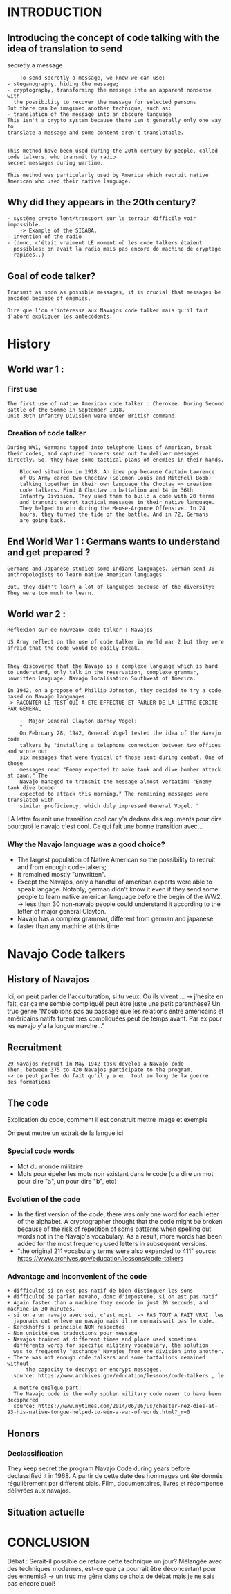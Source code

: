 # INTRODUCTION

## Introducing the concept of code talking with the idea of translation to send
secretly a message

        To send secretly a message, we know we can use:
	- steganography, hiding the message;
	- cryptography, transforming the message into an apparent nonsense with
	  the possibility to recover the message for selected persons
	But there can be imagined another technique, such as:
	- translation of the message into an obscure language
	This isn't a crypto system because there isn't generally only one way to 
	translate a message and some content aren't translatable.
	
	
	This method have been used during the 20th century by people, called code talkers, who transmit by radio
	secret messages during wartime. 
	
	This method was particularly used by America which recruit native
	American who used their native language. 
	

## Why did they appears in the 20th century?
	- système crypto lent/transport sur le terrain difficile voir impossible.
		-> Example of the SIGABA.
	- invention of the radio
	- (donc, c'était vraiment LE moment où les code talkers étaient
	  possibles: on avait la radio mais pas encore de machine de cryptage
	  rapides..)

## Goal of code talker?
	Transmit as soon as possible messages, it is crucial that messages be
	encoded because of enemies.  

	Dire que l'on s'intéresse aux Navajos code talker mais qu'il faut d'abord expliquer les antécédents.


# History

## World war 1 :

### First use
	The first use of native American code talker : Cherokee. During Second Battle of the Somme in September 1918. 
	Unit 30th Infantry Division were under British command.

### Creation of code talker
  	During WW1, Germans tapped into telephone lines of American, break their codes, and captured runners send out to deliver messages directly. So, they have some tactical plans of enemies in their hands.

		Blocked situation in 1918. An idea pop because Captain Lawrence
		of US Army eared two Choctaw (Solomon Louis and Mitchell Bobb)
		talking together in their own language the Choctaw => creation
		code talkers. Find 8 Choctaw in battalion and 14 in 36th
		Infantry Division. They used them to build a code with 20 terms
		and transmit secret tactical messages in their native language.
		They helped to win during the Meuse-Argonne Offensive. In 24
		hours, they turned the tide of the battle. And in 72, Germans
		are going back.


## End World War 1 : Germans wants to understand and get prepared ?
	Germans and Japanese studied some Indians languages. German send 30 anthropologists to learn native American languages

	But, they didn't learn a lot of languages because of the diversity:
	They were too much to learn.

## World war 2 :
	Réflexion sur de nouveaux code talker : Navajos

	US Army reflect on the use of code talker in World war 2 but they were afraid that the code would be easily break.

	
	They discovered that the Navajo is a complexe language which is hard to understand, only talk in the reservation, complexe grammar, unwritten language. Navajo localisation Southwest of America.

	In 1942, on a propose of Phillip Johnston, they decided to try a code based on Navajo languages
	-> RACONTER LE TEST QUI A ETE EFFECTUE ET PARLER DE LA LETTRE ECRITE
	PAR GENERAL 
	
		-  Major General Clayton Barney Vogel:
		"
		On February 28, 1942, General Vogel tested the idea of the Navajo code
		talkers by "installing a telephone connection between two offices and wrote out
		six messages that were typical of those sent during combat. One of those
		messages read "Enemy expected to make tank and dive bomber attack at dawn." The
		Navajo managed to transmit the message almost verbatim: "Enemy tank dive bomber
		expected to attack this morning." The remaining messages were translated with
		similar proficiency, which duly impressed General Vogel. "
 
 LA lettre fournit une transition cool car y'a dedans des arguments pour dire
 pourquoi le navajo c'est cool. Ce qui fait une bonne transition avec...
	
### Why the Navajo language was a good choice?
- The largest population of Native American so the possibility to recruit and
  from enough code-talkers;
- It remained mostly "unwritten".
- Except the Navajos, only a handful of american experts were able to speak 
  langage. Notably, german didn't know it even if they send some people
  to learn native american language before the begin of the WW2. -> less than
  30 non-navajo people could understand it according to the letter of major
  general Clayton.
- Navajo has a complex grammar, different from german and japanese 
- faster than any machine at this time.

# Navajo Code talkers

## History of Navajos

Ici, on peut parler de l'acculturation, si tu veux. Où ils vivent ...
-> j'hésite en fait, car ça me semble compliqué!
peut être juste une petit parenthèse? Un truc genre
"N'oublions pas au passage que les relations entre américains et américains
natifs furent très compliquées peut de temps avant. Par ex pour les navajo y'a 
la longue marche..."

## Recruitment
	29 Navajos recruit in May 1942 task develop a Navajo code
	Then, between 375 to 420 Navajos participate to the program.
	-> on peut parler du fait qu'il y a eu  tout au long de la guerre
	des formations

## The code
Explication du code, comment il est construit mettre image et exemple

On peut mettre un extrait de la langue ici

### Special code words
- Mot du monde militaire
- Mots pour épeler les mots non existant dans le code (c a dire un mot pour
  dire "a", un pour dire "b", etc)

### Evolution of the code
- In the first version of the code, there was only one word for each 
  letter of the alphabet. A cryptographer thought that 
  the code might be broken because of the risk of repetition 
  of some patterns when spelling out words not in the Navajo's
  vocabulary. As a result, more words has been added for the most
  frequency used letters in subsequent versions.
- "the original 211 vocabulary terms were also expanded to 411" 
source: https://www.archives.gov/education/lessons/code-talkers


### Advantage and inconvenient of the code
	+ difficulté si on est pas natif de bien distinguer les sons
	+ difficulté de parler navaho, donc d'imposture, si on est pas natif
	+ Again faster than a machine they encode in just 20 seconds, and machine in 30 minutes.
	- si on a un navajo avec soi, c'est mort  -> PAS TOUT A FAIT VRAI: les
	  japonais ont enlevé un navajo mais il ne connaissait pas le code.. 
	- Kerckhoffs's principle NON respectés 
	- Non unicité des traductions pour message
	- Navajos trained at different times and place used sometimes 
	  différents words for specific military vocabulary, the solution
	  was to frequently "exchange" Navajos from one division into another.
	- There was not enough code talkers and some battalions remained without 
          the capacity to decrypt or encrypt messages.
	  source: https://www.archives.gov/education/lessons/code-talkers , le
	  
	  A mettre quelque part:
	  The Navajo code is the only spoken military code never to have been deciphered
	  source: https://www.nytimes.com/2014/06/06/us/chester-nez-dies-at-93-his-native-tongue-helped-to-win-a-war-of-words.html?_r=0

## Honors
### Declassification
They keep secret the program Navajo Code during years before declassified it in 1968. A partir de cette date des hommages ont été donnés régulièrement par différent biais. Film, documentaires, livres et récompense délivrées aux navajos.

## Situation actuelle

# CONCLUSION
Débat : Serait-il possible de refaire cette technique un jour? Mélangée avec des techniques modernes, est-ce que ça pourrait être déconcertant pour des ennemis?
-> un truc me gêne dans ce choix de débat mais je ne sais pas encore quoi!
